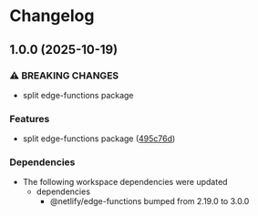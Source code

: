 # Changelog

## 1.0.0 (2025-10-19)


### ⚠ BREAKING CHANGES

* split edge-functions package

### Features

* split edge-functions package ([495c76d](https://github.com/netlify/primitives/commit/495c76d9933a8da15bfe754ccdbf80fcf815538f))


### Dependencies

* The following workspace dependencies were updated
  * dependencies
    * @netlify/edge-functions bumped from 2.19.0 to 3.0.0
